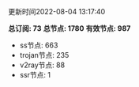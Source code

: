 更新时间2022-08-04 13:17:40

**总订阅: 73**
**总节点: 1780**
**有效节点: 987**
- ss节点: 663
- trojan节点: 235
- v2ray节点: 88
- ssr节点: 1
